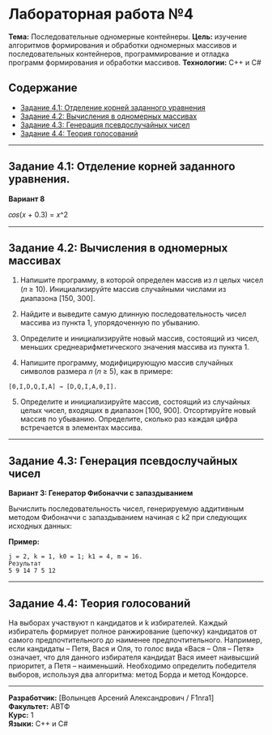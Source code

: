 # Лабораторная работа №4

**Тема:** Последовательные одномерные контейнеры. 
**Цель:** изучение алгоритмов формирования и обработки
одномерных массивов и последовательных контейнеров, программирование и
отладка программ формирования и обработки массивов.
**Технологии:** C++ и C#  

## Содержание

- [Задание 4.1: Отделение корней заданного уравнения](#задание-41-отделение-корней-заданного-уравнения)
- [Задание 4.2: Вычисления в одномерных массивах](#задание-42-вычисления-в-одномерных-массивах)
- [Задание 4.3: Генерация псевдослучайных чисел](#задание-43-генерация-псевдослучайных-чисел)
- [Задание 4.4: Теория голосований](#задание-44-теория-голосований)

---

## Задание 4.1: Отделение корней заданного уравнения.

**Вариант 8** 

𝑐𝑜𝑠(𝑥 + 0.3) = 𝑥^2 

---

## Задание 4.2: Вычисления в одномерных массивах

1. Напишите программу, в которой определен массив из 𝑛 целых чисел (𝑛 ≥
10). Инициализируйте массив случайными числами из диапазона [150,
300].

2. Найдите и выведите самую длинную последовательность чисел массива из
пункта 1, упорядоченную по убыванию.

3. Определите и инициализируйте новый массив, состоящий из чисел, меньших
среднеарифметического значения массива из пункта 1.

4. Напишите программу, модифицирующую массив случайных символов размера
𝑛 (𝑛 ≥ 5), как в примере:
```
[0,I,D,Q,I,A] → [D,Q,I,A,0,I].
```
5. Определите и инициализируйте массив, состоящий из случайных целых
чисел, входящих в диапазон [100, 900]. Отсортируйте новый массив по
убыванию. Определите, сколько раз каждая цифра встречается в элементах
массива.
---

## Задание 4.3: Генерация псевдослучайных чисел

**Вариант 3: Генератор Фибоначчи с запаздыванием**

Вычислить последовательность чисел, генерируемую аддитивным
методом Фибоначчи с запаздыванием начиная с k2 при следующих исходных
данных:

**Пример:**
```
j = 2, k = 1, k0 = 1; k1 = 4, m = 16.
Результат
5 9 14 7 5 12
```

---

## Задание 4.4: Теория голосований

На выборах участвуют n кандидатов и k избирателей. Каждый
избиратель формирует полное ранжирование (цепочку) кандидатов от самого
предпочтительного до наименее предпочтительного. Например, если
кандидаты – Петя, Вася и Оля, то голос вида «Вася – Оля – Петя» означает,
что для данного избирателя кандидат Вася имеет наивысший приоритет, а
Петя – наименьший.
Необходимо определить победителя выборов, используя два алгоритма:
метод Борда и метод Кондорсе.

---

**Разработчик:** [Волынцев Арсений Александрович / F1nra1]  
**Факультет:** АВТФ  
**Курс:** 1  
**Языки:** C++ и C#
